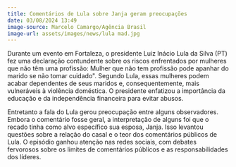 ```yaml
---
title: Comentários de Lula sobre Janja geram preocupações
date: 03/08/2024 13:49
image-source: Marcelo Camargo/Agência Brasil
image-url: assets/images/news/lula mad.jpg
---
```


Durante um evento em Fortaleza, o presidente Luiz Inácio Lula da Silva (PT) fez uma declaração contundente sobre os riscos enfrentados por mulheres que não têm uma profissão: Mulher que não tem profissão pode apanhar do marido se não tomar cuidado". Segundo Lula, essas mulheres podem acabar dependentes de seus maridos e, consequentemente, mais vulneráveis à violência doméstica. O presidente enfatizou a importância da educação e da independência financeira para evitar abusos.

Entretanto a fala do Lula gerou preocupação entre alguns observadores. Embora o comentário fosse geral, a interpretação de alguns foi que o recado tinha como alvo específico sua esposa, Janja. Isso levantou questões sobre a relação do casal e o teor dos comentários públicos de Lula. O episódio ganhou atenção nas redes sociais, com debates fervorosos sobre os limites de comentários públicos e as responsabilidades dos líderes.
